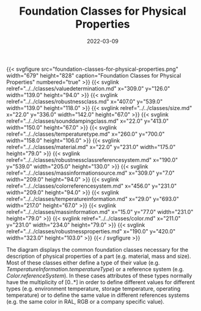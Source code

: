 ﻿---
title: Foundation Classes for Physical Properties
toc: false
type: specs
layout: diagram
date: "2022-03-09"
draft: false
specification: VEC
version: 2.0.0
documentType: "Recommendation"
elementType: Diagram
classes:
  - ValueDetermination
  - RobustnessClass
  - Size
  - SoundDampingClass
  - TemperatureType
  - Material
  - RobustnessClassReferenceSystem
  - MassInformationSource
  - ColorReferenceSystem
  - TemperatureInformation
  - MassInformation
  - Color
  - RobustnessProperties
menu:
  VEC-2.0.0:    
    parent: basic-datatypes
    identifier: basic-datatypes/foundation-classes-for-physical-properties
    weight: 1002004 

# Prev/next pager order (if `docs_section_pager` enabled in `params.toml`)
weight: 1002004
---
{{< svgfigure src="foundation-classes-for-physical-properties.png" width="679" height="828" caption="Foundation Classes for Physical Properties" numbered="true" >}}
  {{< svglink relref="../../classes/valuedetermination.md" x="309.0" y="126.0" width="139.0" height="94.0" >}}
  {{< svglink relref="../../classes/robustnessclass.md" x="407.0" y="539.0" width="139.0" height="118.0" >}}
  {{< svglink relref="../../classes/size.md" x="22.0" y="336.0" width="142.0" height="67.0" >}}
  {{< svglink relref="../../classes/sounddampingclass.md" x="22.0" y="413.0" width="150.0" height="67.0" >}}
  {{< svglink relref="../../classes/temperaturetype.md" x="260.0" y="700.0" width="158.0" height="106.0" >}}
  {{< svglink relref="../../classes/material.md" x="22.0" y="231.0" width="175.0" height="79.0" >}}
  {{< svglink relref="../../classes/robustnessclassreferencesystem.md" x="190.0" y="539.0" width="205.0" height="130.0" >}}
  {{< svglink relref="../../classes/massinformationsource.md" x="309.0" y="7.0" width="209.0" height="94.0" >}}
  {{< svglink relref="../../classes/colorreferencesystem.md" x="456.0" y="231.0" width="209.0" height="94.0" >}}
  {{< svglink relref="../../classes/temperatureinformation.md" x="29.0" y="693.0" width="217.0" height="67.0" >}}
  {{< svglink relref="../../classes/massinformation.md" x="15.0" y="77.0" width="231.0" height="79.0" >}}
  {{< svglink relref="../../classes/color.md" x="211.0" y="231.0" width="234.0" height="79.0" >}}
  {{< svglink relref="../../classes/robustnessproperties.md" x="190.0" y="420.0" width="323.0" height="103.0" >}}
{{< / svgfigure >}}
<p> The diagram displays the common foundation classes necessary for the description of physical properties of a part (e.g. material, mass and size). Most of these classes either define a type of their value (e.g. <i>TemperatureInformation.temperatureType</i>) or a reference system (e.g. <i>Color.referenceSystem</i>). In these cases attributes of these types normally have the multiplicity of [0..*] in order to define different values for different types (e.g. environment temperature, storage temperature, operating temperature) or to define the same value in different references systems (e.g. the same color in RAL, RGB or a company specific value).      </p>